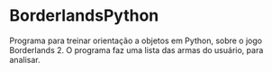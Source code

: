 # BorderlandsPython
Programa para treinar orientação a objetos em Python, sobre o jogo Borderlands 2.
O programa faz uma lista das armas do usuário, para analisar.
